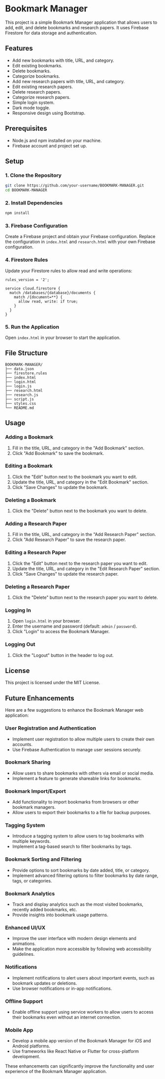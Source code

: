 # Bookmark Manager

This project is a simple Bookmark Manager application that allows users to add, edit, and delete bookmarks and research papers. It uses Firebase Firestore for data storage and authentication.

## Features

- Add new bookmarks with title, URL, and category.
- Edit existing bookmarks.
- Delete bookmarks.
- Categorize bookmarks.
- Add new research papers with title, URL, and category.
- Edit existing research papers.
- Delete research papers.
- Categorize research papers.
- Simple login system.
- Dark mode toggle.
- Responsive design using Bootstrap.

## Prerequisites

- Node.js and npm installed on your machine.
- Firebase account and project set up.

## Setup

### 1. Clone the Repository

```bash
git clone https://github.com/your-username/BOOKMARK-MANAGER.git
cd BOOKMARK-MANAGER
```

### 2. Install Dependencies

```bash
npm install
```

### 3. Firebase Configuration

Create a Firebase project and obtain your Firebase configuration. Replace the configuration in `index.html` and `research.html` with your own Firebase configuration.

### 4. Firestore Rules

Update your Firestore rules to allow read and write operations:

```plaintext
rules_version = '2';

service cloud.firestore {
  match /databases/{database}/documents {
    match /{document=**} {
      allow read, write: if true;
    }
  }
}
```

### 5. Run the Application

Open `index.html` in your browser to start the application.

## File Structure

```
BOOKMARK-MANAGER/
├── data.json
├── firestore.rules
├── index.html
├── login.html
├── login.js
├── research.html
├── research.js
├── script.js
├── styles.css
└── README.md
```

## Usage

### Adding a Bookmark

1. Fill in the title, URL, and category in the "Add Bookmark" section.
2. Click "Add Bookmark" to save the bookmark.

### Editing a Bookmark

1. Click the "Edit" button next to the bookmark you want to edit.
2. Update the title, URL, and category in the "Edit Bookmark" section.
3. Click "Save Changes" to update the bookmark.

### Deleting a Bookmark

1. Click the "Delete" button next to the bookmark you want to delete.

### Adding a Research Paper

1. Fill in the title, URL, and category in the "Add Research Paper" section.
2. Click "Add Research Paper" to save the research paper.

### Editing a Research Paper

1. Click the "Edit" button next to the research paper you want to edit.
2. Update the title, URL, and category in the "Edit Research Paper" section.
3. Click "Save Changes" to update the research paper.

### Deleting a Research Paper

1. Click the "Delete" button next to the research paper you want to delete.

### Logging In

1. Open `login.html` in your browser.
2. Enter the username and password (default: `admin` / `password`).
3. Click "Login" to access the Bookmark Manager.

### Logging Out

1. Click the "Logout" button in the header to log out.

## License

This project is licensed under the MIT License.

## Future Enhancements

Here are a few suggestions to enhance the Bookmark Manager web application:

### User Registration and Authentication

- Implement user registration to allow multiple users to create their own accounts.
- Use Firebase Authentication to manage user sessions securely.

### Bookmark Sharing

- Allow users to share bookmarks with others via email or social media.
- Implement a feature to generate shareable links for bookmarks.

### Bookmark Import/Export

- Add functionality to import bookmarks from browsers or other bookmark managers.
- Allow users to export their bookmarks to a file for backup purposes.

### Tagging System

- Introduce a tagging system to allow users to tag bookmarks with multiple keywords.
- Implement a tag-based search to filter bookmarks by tags.

### Bookmark Sorting and Filtering

- Provide options to sort bookmarks by date added, title, or category.
- Implement advanced filtering options to filter bookmarks by date range, tags, or categories.

### Bookmark Analytics

- Track and display analytics such as the most visited bookmarks, recently added bookmarks, etc.
- Provide insights into bookmark usage patterns.

### Enhanced UI/UX

- Improve the user interface with modern design elements and animations.
- Make the application more accessible by following web accessibility guidelines.

### Notifications

- Implement notifications to alert users about important events, such as bookmark updates or deletions.
- Use browser notifications or in-app notifications.

### Offline Support

- Enable offline support using service workers to allow users to access their bookmarks even without an internet connection.

### Mobile App

- Develop a mobile app version of the Bookmark Manager for iOS and Android platforms.
- Use frameworks like React Native or Flutter for cross-platform development.

These enhancements can significantly improve the functionality and user experience of the Bookmark Manager application.